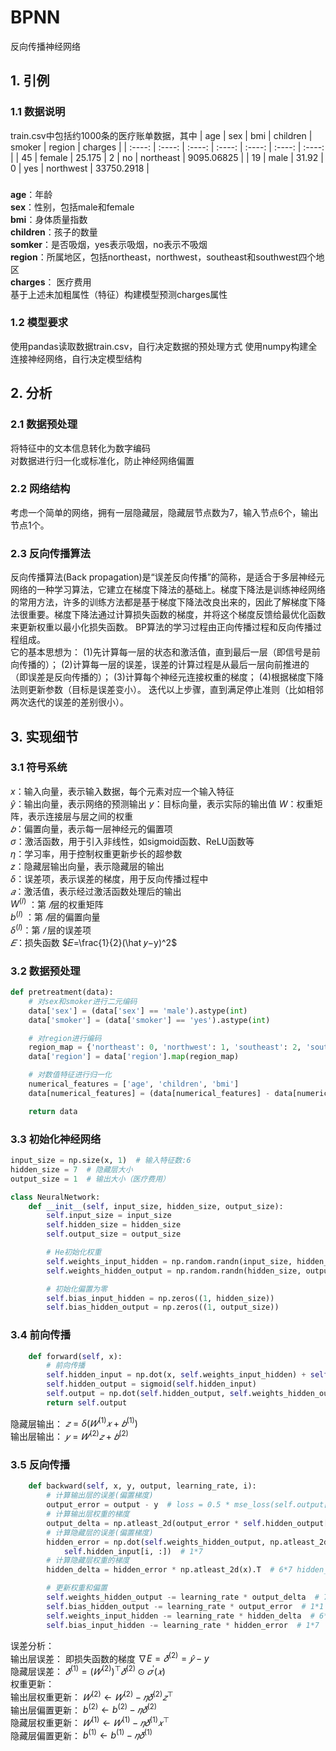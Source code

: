 # BPNN
反向传播神经网络
## 1. 引例
### 1.1 数据说明
train.csv中包括约1000条的医疗账单数据，其中
| age | sex | bmi | children | smoker | region | charges |
| :----: | :----: | :----: | :----: | :----: | :----: | :----: |
| 45 | female | 25.175 | 2 | no | northeast | 9095.06825 |
| 19 | male | 31.92 | 0 | yes | northwest | 33750.2918 |  
###
**age**：年龄  
**sex**：性别，包括male和female  
**bmi**：身体质量指数  
**children**：孩子的数量  
**somker**：是否吸烟，yes表示吸烟，no表示不吸烟  
**region**：所属地区，包括northeast，northwest，southeast和southwest四个地区  
**charges**： 医疗费用  
基于上述未加粗属性（特征）构建模型预测charges属性  

### 1.2 模型要求
使用pandas读取数据train.csv，自行决定数据的预处理方式
使用numpy构建全连接神经网络，自行决定模型结构
## 2. 分析
### 2.1 数据预处理
将特征中的文本信息转化为数字编码  
对数据进行归一化或标准化，防止神经网络偏置
### 2.2 网络结构
考虑一个简单的网络，拥有一层隐藏层，隐藏层节点数为7，输入节点6个，输出节点1个。
### 2.3 反向传播算法
反向传播算法(Back propagation)是“误差反向传播”的简称，是适合于多层神经元网络的一种学习算法，它建立在梯度下降法的基础上。梯度下降法是训练神经网络的常用方法，许多的训练方法都是基于梯度下降法改良出来的，因此了解梯度下降法很重要。梯度下降法通过计算损失函数的梯度，并将这个梯度反馈给最优化函数来更新权重以最小化损失函数。
BP算法的学习过程由正向传播过程和反向传播过程组成。  
它的基本思想为：
(1)先计算每一层的状态和激活值，直到最后一层（即信号是前向传播的）；
(2)计算每一层的误差，误差的计算过程是从最后一层向前推进的（即误差是反向传播的）；
(3)计算每个神经元连接权重的梯度；
(4)根据梯度下降法则更新参数（目标是误差变小）。
迭代以上步骤，直到满足停止准则（比如相邻两次迭代的误差的差别很小）。
## 3. 实现细节  
### 3.1 符号系统
$x$：输入向量，表示输入数据，每个元素对应一个输入特征  
$\hat y$：输出向量，表示网络的预测输出
$y$：目标向量，表示实际的输出值
$W$：权重矩阵，表示连接层与层之间的权重  
$𝑏$：偏置向量，表示每一层神经元的偏置项  
$\sigma$：激活函数，用于引入非线性，如sigmoid函数、ReLU函数等  
$\eta$：学习率，用于控制权重更新步长的超参数  
$z$：隐藏层输出向量，表示隐藏层的输出  
$\delta$：误差项，表示误差的梯度，用于反向传播过程中  
$𝑎$：激活值，表示经过激活函数处理后的输出  
$W^{(l)}$ ：第 $𝑙$层的权重矩阵  
$b^{(l)}$ ：第 $𝑙$层的偏置向量  
$\delta^{(l)}$：第 $𝑙$ 层的误差项  
$𝐸$：损失函数 $𝐸=\frac{1}{2}(\hat 𝑦−y)^2$  
### 3.2 数据预处理
```python
def pretreatment(data):
    # 对sex和smoker进行二元编码
    data['sex'] = (data['sex'] == 'male').astype(int)
    data['smoker'] = (data['smoker'] == 'yes').astype(int)

    # 对region进行编码
    region_map = {'northeast': 0, 'northwest': 1, 'southeast': 2, 'southwest': 3}
    data['region'] = data['region'].map(region_map)

    # 对数值特征进行归一化
    numerical_features = ['age', 'children', 'bmi']
    data[numerical_features] = (data[numerical_features] - data[numerical_features].min()) / (data[numerical_features].max() - data[numerical_features].min())

    return data
```
### 3.3 初始化神经网络
```python
input_size = np.size(x, 1)  # 输入特征数:6
hidden_size = 7  # 隐藏层大小
output_size = 1  # 输出大小（医疗费用）
```
```python
class NeuralNetwork:
    def __init__(self, input_size, hidden_size, output_size):
        self.input_size = input_size
        self.hidden_size = hidden_size
        self.output_size = output_size

        # He初始化权重
        self.weights_input_hidden = np.random.randn(input_size, hidden_size) * np.sqrt(2 / input_size)
        self.weights_hidden_output = np.random.randn(hidden_size, output_size) * np.sqrt(2 / hidden_size)

        # 初始化偏置为零
        self.bias_input_hidden = np.zeros((1, hidden_size))
        self.bias_hidden_output = np.zeros((1, output_size))
```
### 3.4 前向传播
```python
    def forward(self, x):
        # 前向传播
        self.hidden_input = np.dot(x, self.weights_input_hidden) + self.bias_input_hidden
        self.hidden_output = sigmoid(self.hidden_input)
        self.output = np.dot(self.hidden_output, self.weights_hidden_output) + self.bias_hidden_output
        return self.output
```
隐藏层输出： $𝑧=\delta(𝑊^{(1)}𝑥+𝑏^{(1)})$  
输出层输出： $𝑦=𝑊^{(2)}𝑧+𝑏^{(2)}$  
### 3.5 反向传播
```python
    def backward(self, x, y, output, learning_rate, i):
        # 计算输出层的误差(偏置梯度)
        output_error = output - y  # loss = 0.5 * mse_loss(self.output[i, :], y[i, :].T)
        # 计算输出层权重的梯度
        output_delta = np.atleast_2d(output_error * self.hidden_output[i, :]).T  # 7*1
        # 计算隐藏层的误差(偏置梯度)
        hidden_error = np.dot(self.weights_hidden_output, np.atleast_2d(output_error)).T * sigmoid_derivative(
            self.hidden_input[i, :])  # 1*7
        # 计算隐藏层权重的梯度
        hidden_delta = hidden_error * np.atleast_2d(x).T  # 6*7 hidden_delta = np.dot(np.atleast_2d(x[i, :]).T, hidden_error)

        # 更新权重和偏置
        self.weights_hidden_output -= learning_rate * output_delta  # 7*1
        self.bias_hidden_output -= learning_rate * output_error  # 1*1
        self.weights_input_hidden -= learning_rate * hidden_delta  # 6*7
        self.bias_input_hidden -= learning_rate * hidden_error  # 1*7
```
误差分析：  
输出层误差： 即损失函数的梯度 $\nabla E=𝛿^{(2)}=\hat 𝑦−y$  
隐藏层误差： $𝛿^{(1)}=(𝑊^{(2)})^⊤𝛿^{(2)}⊙𝜎^′(𝑥)$  
权重更新：  
输出层权重更新： $𝑊^{(2)}\leftarrow 𝑊^{(2)}−𝜂𝛿^{(2)}𝑧^⊤$  
输出层偏置更新： $b^{(2)}\leftarrow b^{(2)}-𝜂𝛿^{(2)}$  
隐藏层权重更新： $𝑊^{(1)}\leftarrow 𝑊^{(1)}-𝜂𝛿^{(1)}𝑥^⊤$  
隐藏层偏置更新： $b^{(1)}\leftarrow b^{(1)}-𝜂𝛿^{(1)}$  
